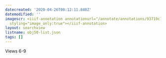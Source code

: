 ```yaml
---
datecreated: '2020-04-26T00:12:11.848Z'
datemodified: ''
imagescr: <iiif-annotation annotationurl="/annotate/annotations/93719c7a-8752-11ea-b2a4-5254008afee6.json"
  styling="image_only:true"></iiif-annotation>
layout: searchview
listname: obj50-list.json
tags: []
---
```

Views 6-9